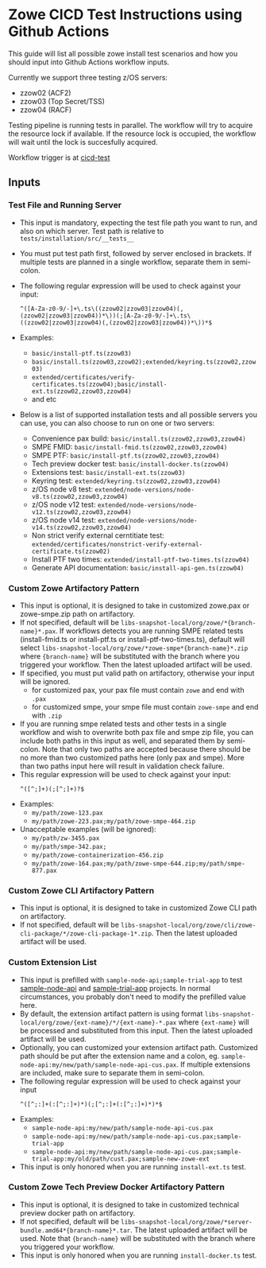 # Zowe CICD Test Instructions using Github Actions

This guide will list all possible zowe install test scenarios and how you should input into Github Actions workflow inputs.  

Currently we support three testing z/OS servers:

- zzow02 (ACF2)
- zzow03 (Top Secret/TSS)
- zzow04 (RACF)

Testing pipeline is running tests in parallel. The workflow will try to acquire the resource lock if available. If the resource lock is occupied, the workflow will wait until the lock is succesfully acquired.

Workflow trigger is at [cicd-test](https://github.com/zowe/zowe-install-packaging/actions/workflows/cicd-test.yml)

## Inputs

### Test File and Running Server

- This input is mandatory, expecting the test file path you want to run, and also on which server. Test path is relative to `tests/installation/src/__tests__`  
- You must put test path first, followed by server enclosed in brackets. If multiple tests are planned in a single workflow, separate them in semi-colon.  
- The following regular expression will be used to check against your input:

  ```
  ^([A-Za-z0-9/-]+\.ts\((zzow02|zzow03|zzow04)(,(zzow02|zzow03|zzow04))*\))(;[A-Za-z0-9/-]+\.ts\((zzow02|zzow03|zzow04)(,(zzow02|zzow03|zzow04))*\))*$
  ```

- Examples:
  - `basic/install-ptf.ts(zzow03)`
  - `basic/install.ts(zzow03,zzow02);extended/keyring.ts(zzow02,zzow03)`
  - `extended/certificates/verify-certificates.ts(zzow04);basic/install-ext.ts(zzow02,zzow03,zzow04)`
  - and etc

- Below is a list of supported installation tests and all possible servers you can use, you can also choose to run on one or two servers:  
  - Convenience pax build: `basic/install.ts(zzow02,zzow03,zzow04)`
  - SMPE FMID: `basic/install-fmid.ts(zzow02,zzow03,zzow04)`
  - SMPE PTF: `basic/install-ptf.ts(zzow02,zzow03,zzow04)`
  - Tech preview docker test: `basic/install-docker.ts(zzow04)`
  - Extensions test: `basic/install-ext.ts(zzow03)`
  - Keyring test: `extended/keyring.ts(zzow02,zzow03,zzow04)`
  - z/OS node v8 test: `extended/node-versions/node-v8.ts(zzow02,zzow03,zzow04)`
  - z/OS node v12 test: `extended/node-versions/node-v12.ts(zzow02,zzow03,zzow04)`
  - z/OS node v14 test: `extended/node-versions/node-v14.ts(zzow02,zzow03,zzow04)`
  - Non strict verify external cerntitiate test: `extended/certificates/nonstrict-verify-external-certificate.ts(zzow02)`
  - Install PTF two times: `extended/install-ptf-two-times.ts(zzow04)`
  - Generate API documentation: `basic/install-api-gen.ts(zzow04)`

### Custom Zowe Artifactory Pattern

- This input is optional, it is designed to take in customized zowe.pax or zowe-smpe.zip path on artifactory.  
- If not specified, default will be `libs-snapshot-local/org/zowe/*{branch-name}*.pax`. If workflows detects you are running SMPE related tests (install-fmid.ts or install-ptf.ts or install-ptf-two-times.ts), default will select `libs-snapshot-local/org/zowe/*zowe-smpe*{branch-name}*.zip` where `{branch-name}` will be substituted with the branch where you triggered your workflow. Then the latest uploaded artifact will be used.
- If specified, you must put valid path on artifactory, otherwise your input will be ignored.
  - for customized pax, your pax file must contain `zowe` and end with `.pax`
  - for customized smpe, your smpe file must contain `zowe-smpe` and end with `.zip`
- If you are running smpe related tests and other tests in a single workflow and wish to overwrite both pax file and smpe zip file, you can include both paths in this input as well, and separated them by semi-colon. Note that only two paths are accepted because there should be no more than two customized paths here (only pax and smpe). More than two paths input here will result in validation check failure.
- This regular expression will be used to check against your input: 
  ```
  ^([^;]+)(;[^;]+)?$
  ```
- Examples:
  - `my/path/zowe-123.pax`
  - `my/path/zowe-223.pax;my/path/zowe-smpe-464.zip`
- Unacceptable examples (will be ignored):
  - `my/path/zw-3455.pax`
  - `my/path/smpe-342.pax;`
  - `my/path/zowe-containerization-456.zip`
  - `my/path/zowe-164.pax;my/path/zowe-smpe-644.zip;my/path/smpe-877.pax`

### Custom Zowe CLI Artifactory Pattern

- This input is optional, it is designed to take in customized Zowe CLI path on artifactory.  
- If not specified, default will be `libs-snapshot-local/org/zowe/cli/zowe-cli-package/*/zowe-cli-package-1*.zip`. Then the latest uploaded artifact will be used.

### Custom Extension List

- This input is prefilled with `sample-node-api;sample-trial-app` to test [sample-node-api](https://github.com/zowe/sample-node-api) and [sample-trial-app](https://github.com/zowe/sample-trial-app) projects. In normal circumstances, you probably don't need to modify the prefilled value here.
- By default, the extension artifact pattern is using format `libs-snapshot-local/org/zowe/{ext-name}/*/{ext-name}-*.pax` where `{ext-name}` will be processed and substituted from this input. Then the latest uploaded artifact will be used.
- Optionally, you can customized your extension artifact path. Customized path should be put after the extension name and a colon, eg. `sample-node-api:my/new/path/sample-node-api-cus.pax`. If multiple extensions are included, make sure to separate them in semi-colon.
- The following regular expression will be used to check against your input
  ```
  ^([^;:]+(:[^;:]+)*)(;[^;:]+(:[^;:]+)*)*$
  ```
- Examples:
  - `sample-node-api:my/new/path/sample-node-api-cus.pax`
  - `sample-node-api:my/new/path/sample-node-api-cus.pax;sample-trial-app`
  - `sample-node-api:my/new/path/sample-node-api-cus.pax;sample-trial-app:my/old/path/cust.pax;sample-new-zowe-ext`
- This input is only honored when you are running `install-ext.ts` test.

### Custom Zowe Tech Preview Docker Artifactory Pattern

- This input is optional, it is designed to take in customized technical preview docker path on artifactory.  
- If not specified, default will be `libs-snapshot-local/org/zowe/*server-bundle.amd64*{branch-name}*.tar`. The latest uploaded artifact will be used. Note that `{branch-name}` will be substituted with the branch where you triggered your workflow.
- This input is only honored when you are running `install-docker.ts` test.
